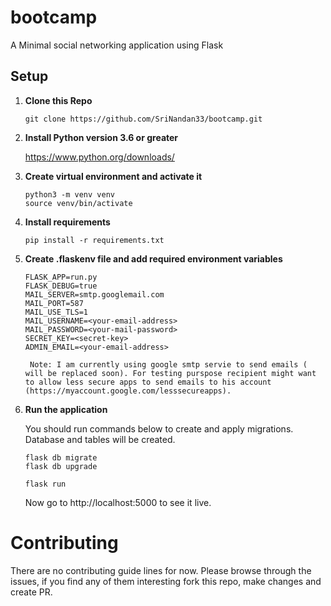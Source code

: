 # bootcamp
A Minimal social networking application using Flask

## Setup

1. **Clone this Repo**

    ``` 
    git clone https://github.com/SriNandan33/bootcamp.git 
    ```

2. **Install Python version 3.6 or greater**

	  https://www.python.org/downloads/
		
3. **Create virtual environment and activate  it**

	```
    python3 -m venv venv
	source venv/bin/activate
    ```

4. **Install requirements**

	```
    pip install -r requirements.txt
    ```
	
5. **Create .flaskenv file and add required environment variables**
	```
	FLASK_APP=run.py
	FLASK_DEBUG=true
	MAIL_SERVER=smtp.googlemail.com
	MAIL_PORT=587
	MAIL_USE_TLS=1
	MAIL_USERNAME=<your-email-address>
	MAIL_PASSWORD=<your-mail-password>
	SECRET_KEY=<secret-key>
	ADMIN_EMAIL=<your-email-address>

	```

		Note: I am currently using google smtp servie to send emails ( will be replaced soon). For testing purspose recipient might want to allow less secure apps to send emails to his account (https://myaccount.google.com/lesssecureapps).

6. **Run the application**

    You should run commands below to create and apply migrations. 
    Database and tables will be created.
    
     ```
    flask db migrate
    flask db upgrade 
    ```
	```
    flask run
    ```

    Now go to http://localhost:5000 to see it live.


# Contributing

There are no contributing guide lines for now. Please browse through the issues, if you find any of them interesting fork this repo, make changes and create PR.